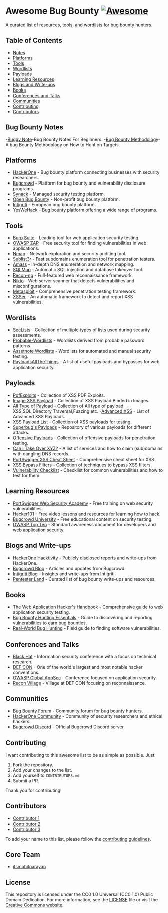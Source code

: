 # Awesome Bug Bounty [![Awesome](https://awesome.re/badge.svg)](https://awesome.re)
A curated list of resources, tools, and wordlists for bug bounty hunters.

## Table of Contents
- [Notes](#bug-bounty-notes)
- [Platforms](#platforms)
- [Tools](#tools)
- [Wordlists](#wordlists)
- [Payloads](#payloads)
- [Learning Resources](#learning-resources)
- [Blogs and Write-ups](#blogs-and-write-ups)
- [Books](#books)
- [Conferences and Talks](#conferences-and-talks)
- [Communities](#communities)
- [Contributing](#contributing)
- [Contributors](#contributors)

## Bug Bounty Notes
-[Buggy Note](https://bit.ly/defronixBugBounty-buGGy)-Bug Bounty Notes For Beginners.
-[Bug Bounty Methodology](https://kathan19.gitbook.io/howtohunt)- A bug Bounty Methodology on How to Hunt on Targets.

## Platforms
- [HackerOne](https://www.hackerone.com) - Bug bounty platform connecting businesses with security researchers.
- [Bugcrowd](https://www.bugcrowd.com) - Platform for bug bounty and vulnerability disclosure programs.
- [Synack](https://www.synack.com) - Managed security testing platform.
- [Open Bug Bounty](https://www.openbugbounty.org) - Non-profit bug bounty platform.
- [Intigriti](https://www.intigriti.com) - European bug bounty platform.
- [YesWeHack](https://www.yeswehack.com) - Bug bounty platform offering a wide range of programs.

## Tools
- [Burp Suite](https://portswigger.net/burp) - Leading tool for web application security testing.
- [OWASP ZAP](https://www.zaproxy.org) - Free security tool for finding vulnerabilities in web applications.
- [Nmap](https://nmap.org) - Network exploration and security auditing tool.
- [Sublist3r](https://github.com/aboul3la/Sublist3r) - Fast subdomains enumeration tool for penetration testers.
- [Amass](https://github.com/OWASP/Amass) - In-depth DNS enumeration and network mapping.
- [SQLMap](https://sqlmap.org) - Automatic SQL injection and database takeover tool.
- [Recon-ng](https://github.com/lanmaster53/recon-ng) - Full-featured web reconnaissance framework.
- [Nikto](https://cirt.net/Nikto2) - Web server scanner that detects vulnerabilities and misconfigurations.
- [Metasploit](https://www.metasploit.com) - Comprehensive penetration testing framework.
- [XSSer](https://github.com/epsylon/xsser) - An automatic framework to detect and report XSS vulnerabilities.

## Wordlists
- [SecLists](https://github.com/danielmiessler/SecLists) - Collection of multiple types of lists used during security assessments.
- [Probable-Wordlists](https://github.com/berzerk0/Probable-Wordlists) - Wordlists derived from probable password patterns.
- [Assetnote Wordlists](https://github.com/assetnote/wordlists) - Wordlists for automated and manual security testing.
- [PayloadsAllTheThings](https://github.com/swisskyrepo/PayloadsAllTheThings) - A list of useful payloads and bypasses for web application security.

## Payloads
- [PdfExploits](https://github.com/coffinxp/pdFExploits) - Collection of XSS PDF Exploits.
- [Image XSS Payload](https://github.com/coffinxp/img-payloads) - Collection of XSS Payload Binded in Images.
- [All Type of Payload](https://github.com/coffinxp/payloads) - Collection of All type of payload XSS,SQL,Directory Traversal,Fuzzing etc.
-[Advanced XSS](https://github.com/pgaijin66/XSS-Payloads) - List of Advanced XSS Payloads.
- [XSS Payload List](https://github.com/payloadbox/xss-payload-list) - Collection of XSS payloads for testing.
- [Superbug's Payloads](https://github.com/xsuperbug/payloads) - Repository of various payloads for different attacks.
- [Offensive Payloads](https://github.com/InfoSecWarrior/Offensive-Payloads) - Collection of offensive payloads for penetration testing.
- [Can I Take Over XYZ?](https://github.com/EdOverflow/can-i-take-over-xyz) - A list of services and how to claim (sub)domains with dangling DNS records.
- [PortSwigger XSS Cheat Sheet](https://portswigger.net/web-security/cross-site-scripting/cheat-sheet) - Comprehensive cheat sheet for XSS.
- [XSS Bypass Filters](https://github.com/Edr4/XSS-Bypass-Filters) - Collection of techniques to bypass XSS filters.
- [Vulnerability Checklist](https://github.com/InfoSecExplorer/Vulnerability-Checklist) - Checklist for common vulnerabilities and how to test for them.

## Learning Resources
- [PortSwigger Web Security Academy](https://portswigger.net/web-security) - Free training on web security vulnerabilities.
- [Hacker101](https://www.hacker101.com) - Free video lessons and resources for learning how to hack.
- [Bugcrowd University](https://www.bugcrowd.com/hackers/bugcrowd-university) - Free educational content on security testing.
- [OWASP Top Ten](https://owasp.org/www-project-top-ten/) - Standard awareness document for developers and web application security.

## Blogs and Write-ups
- [HackerOne Hacktivity](https://hackerone.com/hacktivity) - Publicly disclosed reports and write-ups from HackerOne.
- [Bugcrowd Blog](https://www.bugcrowd.com/blog) - Articles and updates from Bugcrowd.
- [Intigriti Blog](https://blog.intigriti.com) - Insights and write-ups from Intigriti.
- [Pentester Land](https://pentester.land) - Curated list of bug bounty write-ups and resources.

## Books
- [The Web Application Hacker's Handbook](https://www.amazon.com/Web-Application-Hackers-Handbook-Exploiting/dp/1118026470) - Comprehensive guide to web application security testing.
- [Bug Bounty Hunting Essentials](https://www.amazon.com/Bug-Bounty-Hunting-Essentials-vulnerabilities/dp/178862689X) - Guide to discovering and reporting vulnerabilities to earn bug bounties.
- [Real-World Bug Hunting](https://www.amazon.com/Real-World-Bug-Hunting-Security-Researchers/dp/1593278616) - Field guide to finding software vulnerabilities.

## Conferences and Talks
- [Black Hat](https://www.blackhat.com) - Information security conference with a focus on technical research.
- [DEF CON](https://www.defcon.org) - One of the world's largest and most notable hacker conventions.
- [OWASP Global AppSec](https://owasp.org/conferences/) - Conference focused on application security.
- [Recon Village](https://reconvillage.org) - Village at DEF CON focusing on reconnaissance.

## Communities
- [Bug Bounty Forum](https://forum.bugbountyforum.com) - Community forum for bug bounty hunters.
- [HackerOne Community](https://community.hackerone.com) - Community of security researchers and ethical hackers.
- [Bugcrowd Discord](https://discord.com/invite/bugcrowd) - Official Bugcrowd Discord server.

## Contributing
I want contributing to this awesome list to be as simple as possible. Just:
1. Fork the repository.
2. Add your changes to the list.
3. Add yourself to `CONTRIBUTORS.md`.
4. Submit a PR.

Thank you for contributing!

## Contributors
- [Contributor 1](https://github.com/contributor1)
- [Contributor 2](https://github.com/contributor2)
- [Contributor 3](https://github.com/contributor3)

To add your name to this list, please follow the [contributing guidelines](CONTRIBUTING.md).

## Core Team

- [itsmohitnarayan](https://github.com/itsmohitnarayan/)

## License
This repository is licensed under the CC0 1.0 Universal (CC0 1.0) Public Domain Dedication. For more information, see the [LICENSE](LICENSE) file or visit the [Creative Commons website](https://creativecommons.org/publicdomain/zero/1.0/legalcode).

